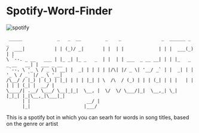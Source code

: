 # Spotify-Word-Finder

![spotify](https://res.cloudinary.com/practicaldev/image/fetch/s--NaBO0vjh--/c_imagga_scale,f_auto,fl_progressive,h_420,q_auto,w_1000/https://thepracticaldev.s3.amazonaws.com/i/obqo8d6t00w0cdtq71im.png)

````
 _____             _   _  __         _    _               _  ______ _           _           
/  ___|           | | (_)/ _|       | |  | |             | | |  ___(_)         | |          
\ `--. _ __   ___ | |_ _| |_ _   _  | |  | | ___  _ __ __| | | |_   _ _ __   __| | ___ _ __ 
 `--. \ '_ \ / _ \| __| |  _| | | | | |/\| |/ _ \| '__/ _` | |  _| | | '_ \ / _` |/ _ \ '__|
/\__/ / |_) | (_) | |_| | | | |_| | \  /\  / (_) | | | (_| | | |   | | | | | (_| |  __/ |   
\____/| .__/ \___/ \__|_|_|  \__, |  \/  \/ \___/|_|  \__,_| \_|   |_|_| |_|\__,_|\___|_|   
      | |                     __/ |                                                         
      |_|                    |___/                                                         
```` 


This is a spotify bot in which you can searh for words in song titles, based on the genre or artist
